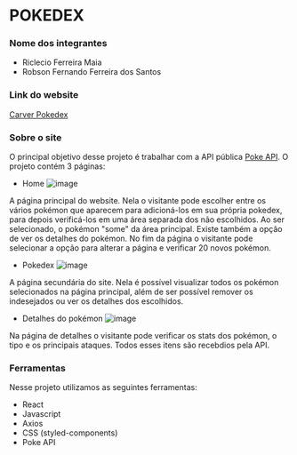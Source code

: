 # POKEDEX

### Nome dos integrantes

- Riclecio Ferreira Maia
- Robson Fernando Ferreira dos Santos

### Link do website
[Carver Pokedex](carver-pokedex4.surge.sh)

### Sobre o site
O principal objetivo desse projeto é trabalhar com a API pública [Poke API](https://pokeapi.co).
O projeto contém 3 páginas:

* Home
![image](https://user-images.githubusercontent.com/86332847/148667721-c027d25b-aceb-435d-9f9c-fa3536d502df.png)

A página principal do website. Nela o visitante pode escolher entre os vários pokémon que aparecem para adicioná-los em sua própria pokedex, para depois verificá-los em uma área separada dos não escolhidos. Ao ser selecionado, o pokémon "some" da área principal. 
Existe também a opção de ver os detalhes do pokémon. No fim da página o visitante pode selecionar a opção para alterar a página e verificar 20 novos pokémon.

* Pokedex
![image](https://user-images.githubusercontent.com/86332847/148667879-bebc27b9-4a2a-4093-95a4-cdddbe37c071.png)

A página secundária do site. Nela é possível visualizar todos os pokémon selecionados na página principal, além de ser possível remover os indesejados ou ver os detalhes dos escolhidos.

* Detalhes do pokémon
![image](https://user-images.githubusercontent.com/86332847/148667920-fbbfb530-00a0-44ba-90c2-a2d41d651e5e.png)

Na página de detalhes o visitante pode verificar os stats dos pokémon, o tipo e os principais ataques. Todos esses itens são recebdios pela API.

### Ferramentas
Nesse projeto utilizamos as seguintes ferramentas:

* React
* Javascript
* Axios
* CSS (styled-components)
* Poke API
